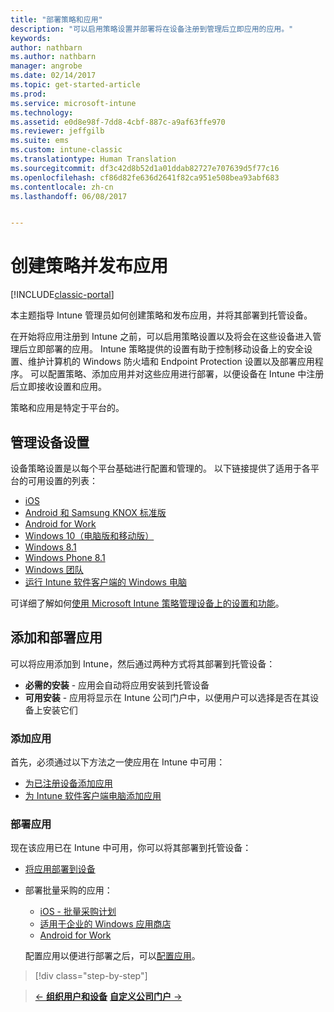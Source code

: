 ```yaml
---
title: "部署策略和应用"
description: "可以启用策略设置并部署将在设备注册到管理后立即应用的应用。"
keywords: 
author: nathbarn
ms.author: nathbarn
manager: angrobe
ms.date: 02/14/2017
ms.topic: get-started-article
ms.prod: 
ms.service: microsoft-intune
ms.technology: 
ms.assetid: e0d8e98f-7dd8-4cbf-887c-a9af63ffe970
ms.reviewer: jeffgilb
ms.suite: ems
ms.custom: intune-classic
ms.translationtype: Human Translation
ms.sourcegitcommit: df3c42d8b52d1a01ddab82727e707639d5f77c16
ms.openlocfilehash: cf86d82fe636d2641f82ca951e508bea93abf683
ms.contentlocale: zh-cn
ms.lasthandoff: 06/08/2017


---
```


# <a name="create-policies-and-publish-apps"></a>创建策略并发布应用

[!INCLUDE[classic-portal](../includes/classic-portal.md)]

本主题指导 Intune 管理员如何创建策略和发布应用，并将其部署到托管设备。

在开始将应用注册到 Intune 之前，可以启用策略设置以及将会在这些设备进入管理后立即部署的应用。 Intune 策略提供的设置有助于控制移动设备上的安全设置、维护计算机的 Windows 防火墙和 Endpoint Protection 设置以及部署应用程序。 可以配置策略、添加应用并对这些应用进行部署，以便设备在 Intune 中注册后立即接收设置和应用。

策略和应用是特定于平台的。

## <a name="manage-device-settings"></a>管理设备设置

 设备策略设置是以每个平台基础进行配置和管理的。 以下链接提供了适用于各平台的可用设置的列表：

- [iOS](/intune-classic/deploy-use/ios-policy-settings-in-microsoft-intune)
- [Android 和 Samsung KNOX 标准版](/intune-classic/deploy-use/android-policy-settings-in-microsoft-intune)
- [Android for Work](/intune-classic/deploy-use/android-for-work-policy-settings-in-microsoft-intune)
- [Windows 10（电脑版和移动版）](/intune-classic/deploy-use/windows-10-policy-settings-in-microsoft-intune)
- [Windows 8.1](/intune-classic/deploy-use/windows-configuration-policy-settings-in-microsoft-intune)
- [Windows Phone 8.1](/intune-classic/deploy-use/windows-phone-8-1-policy-settings-in-microsoft-intune)
- [Windows 团队](/intune-classic/deploy-use/windows-team-configuration-policy-settings-in-microsoft-intune)
- [运行 Intune 软件客户端的 Windows 电脑](/intune-classic/deploy-use/policies-to-protect-windows-pcs-in-microsoft-intune)

可详细了解如何[使用 Microsoft Intune 策略管理设备上的设置和功能](/intune-classic/deploy-use/manage-settings-and-features-on-your-devices-with-microsoft-intune-policies)。

## <a name="add-and-deploy-apps"></a>添加和部署应用

可以将应用添加到 Intune，然后通过两种方式将其部署到托管设备：
- **必需的安装** - 应用会自动将应用安装到托管设备
- **可用安装** - 应用将显示在 Intune 公司门户中，以便用户可以选择是否在其设备上安装它们

### <a name="add-apps"></a>添加应用

首先，必须通过以下方法之一使应用在 Intune 中可用：
- [为已注册设备添加应用](/intune-classic/deploy-use/add-apps-for-mobile-devices-in-microsoft-intune)
- [为 Intune 软件客户端电脑添加应用](/intune-classic/deploy-use/add-apps-for-windows-pcs-in-microsoft-intune)

### <a name="deploy-apps"></a>部署应用

现在该应用已在 Intune 中可用，你可以将其部署到托管设备：
- [将应用部署到设备](/intune-classic/deploy-use/deploy-use/deploy-apps-in-microsoft-intune)
- 部署批量采购的应用：
    - [iOS - 批量采购计划](/intune-classic/deploy-use/manage-ios-apps-you-purchased-through-a-volume-purchase-program-with-microsoft-intune)
    - [适用于企业的 Windows 应用商店](/intune-classic/deploy-use/manage-apps-you-purchased-from-the-windows-store-for-business-with-microsoft-intune)
    - [Android for Work](/intune-classic/deploy-use/android-for-work-apps)

    配置应用以便进行部署之后，可以[配置应用](/intune-classic/deploy-use/monitor-apps-in-microsoft-intune)。

>[!div class="step-by-step"]

>[&larr; **组织用户和设备**](.\start-with-a-paid-subscription-to-microsoft-intune-step-5.md)       [**自定义公司门户** &rarr;](/intune/company-portal-customize)  

